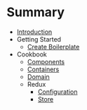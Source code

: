 # Summary

* [Introduction](README.md)
* Getting Started
  * [Create Boilerplate](CREATE_BOILERPLATE.md)
* Cookbook
  * [Components](src/Components/Components.md)
  * [Containers](src/Containers/Containers.md)
  * [Domain](src/Domain/Domain.md)
  * Redux
    * [Configuration](src/Redux/Configuration.md)
    * [Store](src/Redux/Store/Store.md)
